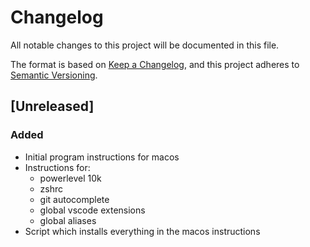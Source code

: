 # Changelog

All notable changes to this project will be documented in this file.

The format is based on [Keep a Changelog](https://keepachangelog.com/en/1.0.0/),
and this project adheres to [Semantic Versioning](https://semver.org/spec/v2.0.0.html).

## [Unreleased]

### Added

- Initial program instructions for macos
- Instructions for:
  - powerlevel 10k
  - zshrc
  - git autocomplete
  - global vscode extensions
  - global aliases
- Script which installs everything in the macos instructions
